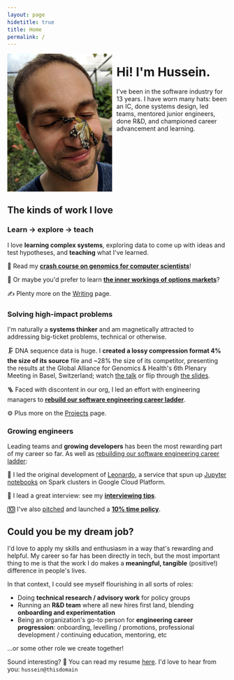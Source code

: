 ```yaml
---
layout: page
hidetitle: true
title: Home
permalink: /
---
```


<img style="float:left; padding-right:10px" src="images/butterfly_face.jpg" width="240">

# Hi! I'm Hussein.

I've been in the software industry for 13 years. I have worn many hats: been an IC, done systems design, led teams, mentored junior engineers, done R&D, and championed career advancement and learning.

<div style="clear:left"></div>

## The kinds of work I love

### Learn -> explore -> teach

I love **learning complex systems**, exploring data to come up with ideas and test hypotheses, and **teaching** what I've learned.

🧬 Read my [**crash course on genomics for computer scientists**](https://docs.google.com/document/d/1-C_BI4mx0Amjxac7G908Wtmfuc_N8O4_UqSDPiZu_bo/edit?usp=sharing)!

💸 Or maybe you'd prefer to learn [**the inner workings of options markets**](https://helgridly.github.io/finstuff/understanding-NOPE/)?

✍ Plenty more on the [Writing](/writing) page.

### Solving high-impact problems

I'm naturally a **systems thinker** and am magnetically attracted to addressing big-ticket problems, technical or otherwise.

🗜 DNA sequence data is huge. I **created a lossy compression format 4% the size of its source** file and ~28% the size of its competitor, presenting the results at the Global Alliance for Genomics & Health's 6th Plenary Meeting in Basel, Switzerland; watch [the talk](https://www.youtube.com/watch?v=TaqFBgaZHmE&t=13920s) or flip through [the slides](https://docs.google.com/presentation/d/1EAG3Mz_Rwszn1xzvLFlFDtZJKeTfTcqo/edit).

🪜 Faced with discontent in our org, I led an effort with engineering managers to [**rebuild our software engineering career ladder**](/levels).

⚙ Plus more on the [Projects](/Projects) page.

### Growing engineers

Leading teams and **growing developers** has been the most rewarding part of my career so far. As well as [rebuilding our software engineering career ladder](/levels):

📒 I led the original development of [Leonardo](https://github.com/DataBiosphere/leonardo), a service that spun up [Jupyter notebooks](https://jupyter.org/) on Spark clusters in Google Cloud Platform.

🧠 I lead a great interview: see my [**interviewing tips**](https://docs.google.com/document/d/1qNeXN_E_na_KXsZMaXRfYQcoT-0w59yjdmN1B7Tst68/edit#).

🔟 I've also [pitched](https://docs.google.com/presentation/d/1dgl6OwC9FHX-6oT9Z1JCmPglDmW9umv0/edit?usp=sharing&ouid=114804907504664516654&rtpof=true&sd=true) and launched a [**10% time policy**](https://docs.google.com/document/d/1z81KCX6tuKLnSct5oFamhEvcFCJIPGOL/edit?usp=sharing&ouid=114804907504664516654&rtpof=true&sd=true).

## Could you be my dream job?

I'd love to apply my skills and enthusiasm in a way that's rewarding and helpful. My career so far has been directly in tech, but the most important thing to me is that the work I do makes a **meaningful, tangible** (positive!) difference in people's lives.

In that context, I could see myself flourishing in all sorts of roles:

* Doing **technical research / advisory work** for policy groups
* Running an **R&D team** where all new hires first land, blending **onboarding and experimentation**
* Being an organization's go-to person for **engineering career progression**: onboarding, levelling / promotions, professional development / continuing education, mentoring, etc

...or some other role we create together!

Sound interesting? 🙂 You can read my resume [here](/resume). I'd love to hear from you: `hussein@thisdomain`
